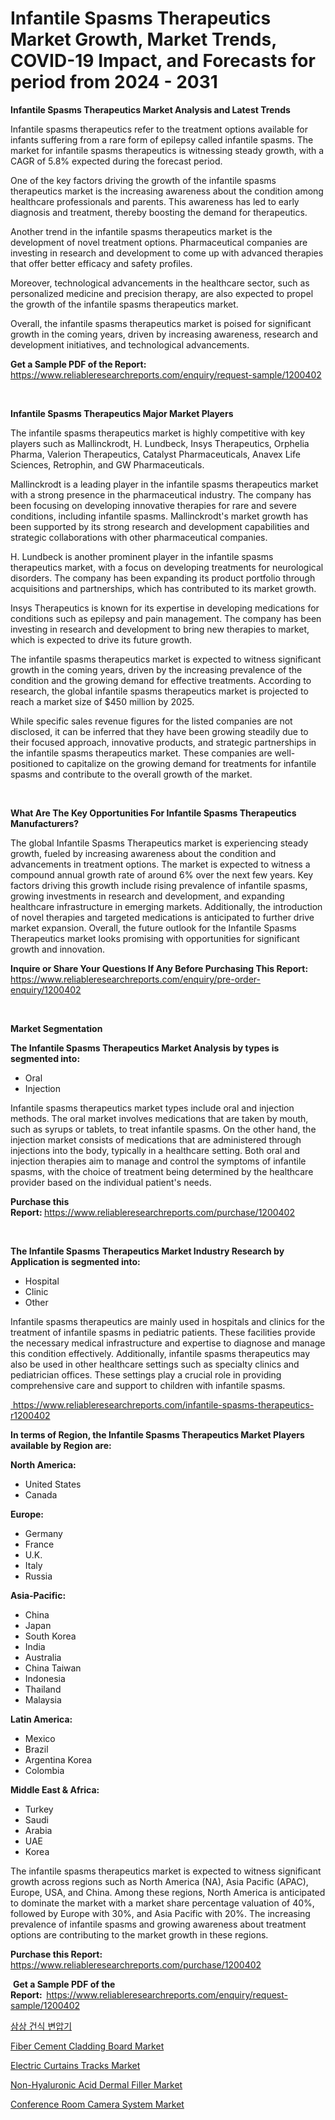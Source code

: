 <p><h1>Infantile Spasms Therapeutics Market Growth, Market Trends, COVID-19 Impact, and Forecasts for period from 2024 - 2031</h1></p><p><strong>Infantile Spasms Therapeutics Market Analysis and Latest Trends</strong></p>
<p><p>Infantile spasms therapeutics refer to the treatment options available for infants suffering from a rare form of epilepsy called infantile spasms. The market for infantile spasms therapeutics is witnessing steady growth, with a CAGR of 5.8% expected during the forecast period. </p><p>One of the key factors driving the growth of the infantile spasms therapeutics market is the increasing awareness about the condition among healthcare professionals and parents. This awareness has led to early diagnosis and treatment, thereby boosting the demand for therapeutics.</p><p>Another trend in the infantile spasms therapeutics market is the development of novel treatment options. Pharmaceutical companies are investing in research and development to come up with advanced therapies that offer better efficacy and safety profiles.</p><p>Moreover, technological advancements in the healthcare sector, such as personalized medicine and precision therapy, are also expected to propel the growth of the infantile spasms therapeutics market.</p><p>Overall, the infantile spasms therapeutics market is poised for significant growth in the coming years, driven by increasing awareness, research and development initiatives, and technological advancements.</p></p>
<p><strong>Get a Sample PDF of the Report:&nbsp;</strong> <a href="https://www.reliableresearchreports.com/enquiry/request-sample/1200402">https://www.reliableresearchreports.com/enquiry/request-sample/1200402</a></p>
<p>&nbsp;</p>
<p><strong>Infantile Spasms Therapeutics Major Market Players</strong></p>
<p><p>The infantile spasms therapeutics market is highly competitive with key players such as Mallinckrodt, H. Lundbeck, Insys Therapeutics, Orphelia Pharma, Valerion Therapeutics, Catalyst Pharmaceuticals, Anavex Life Sciences, Retrophin, and GW Pharmaceuticals.</p><p>Mallinckrodt is a leading player in the infantile spasms therapeutics market with a strong presence in the pharmaceutical industry. The company has been focusing on developing innovative therapies for rare and severe conditions, including infantile spasms. Mallinckrodt's market growth has been supported by its strong research and development capabilities and strategic collaborations with other pharmaceutical companies.</p><p>H. Lundbeck is another prominent player in the infantile spasms therapeutics market, with a focus on developing treatments for neurological disorders. The company has been expanding its product portfolio through acquisitions and partnerships, which has contributed to its market growth.</p><p>Insys Therapeutics is known for its expertise in developing medications for conditions such as epilepsy and pain management. The company has been investing in research and development to bring new therapies to market, which is expected to drive its future growth.</p><p>The infantile spasms therapeutics market is expected to witness significant growth in the coming years, driven by the increasing prevalence of the condition and the growing demand for effective treatments. According to research, the global infantile spasms therapeutics market is projected to reach a market size of $450 million by 2025.</p><p>While specific sales revenue figures for the listed companies are not disclosed, it can be inferred that they have been growing steadily due to their focused approach, innovative products, and strategic partnerships in the infantile spasms therapeutics market. These companies are well-positioned to capitalize on the growing demand for treatments for infantile spasms and contribute to the overall growth of the market.</p></p>
<p>&nbsp;</p>
<p><strong>What Are The Key Opportunities For Infantile Spasms Therapeutics Manufacturers?</strong></p>
<p><p>The global Infantile Spasms Therapeutics market is experiencing steady growth, fueled by increasing awareness about the condition and advancements in treatment options. The market is expected to witness a compound annual growth rate of around 6% over the next few years. Key factors driving this growth include rising prevalence of infantile spasms, growing investments in research and development, and expanding healthcare infrastructure in emerging markets. Additionally, the introduction of novel therapies and targeted medications is anticipated to further drive market expansion. Overall, the future outlook for the Infantile Spasms Therapeutics market looks promising with opportunities for significant growth and innovation.</p></p>
<p><strong>Inquire or Share Your Questions If Any Before Purchasing This Report:</strong> <a href="https://www.reliableresearchreports.com/enquiry/pre-order-enquiry/1200402">https://www.reliableresearchreports.com/enquiry/pre-order-enquiry/1200402</a></p>
<p>&nbsp;</p>
<p><strong>Market Segmentation</strong></p>
<p><strong>The Infantile Spasms Therapeutics Market Analysis by types is segmented into:</strong></p>
<p><ul><li>Oral</li><li>Injection</li></ul></p>
<p><p>Infantile spasms therapeutics market types include oral and injection methods. The oral market involves medications that are taken by mouth, such as syrups or tablets, to treat infantile spasms. On the other hand, the injection market consists of medications that are administered through injections into the body, typically in a healthcare setting. Both oral and injection therapies aim to manage and control the symptoms of infantile spasms, with the choice of treatment being determined by the healthcare provider based on the individual patient's needs.</p></p>
<p><strong>Purchase this Report:&nbsp;</strong><a href="https://www.reliableresearchreports.com/purchase/1200402">https://www.reliableresearchreports.com/purchase/1200402</a></p>
<p>&nbsp;</p>
<p><strong>The Infantile Spasms Therapeutics Market Industry Research by Application is segmented into:</strong></p>
<p><ul><li>Hospital</li><li>Clinic</li><li>Other</li></ul></p>
<p><p>Infantile spasms therapeutics are mainly used in hospitals and clinics for the treatment of infantile spasms in pediatric patients. These facilities provide the necessary medical infrastructure and expertise to diagnose and manage this condition effectively. Additionally, infantile spasms therapeutics may also be used in other healthcare settings such as specialty clinics and pediatrician offices. These settings play a crucial role in providing comprehensive care and support to children with infantile spasms.</p></p>
<p><a href="https://www.reliableresearchreports.com/infantile-spasms-therapeutics-r1200402">&nbsp;https://www.reliableresearchreports.com/infantile-spasms-therapeutics-r1200402</a></p>
<p><strong>In terms of Region, the Infantile Spasms Therapeutics Market Players available by Region are:</strong></p>
<p>
    <p> <strong> North America: </strong>
        <ul>
            <li>United States</li>
            <li>Canada</li>
        </ul>
        </p> 
    <p> <strong> Europe: </strong>
        <ul>
            <li>Germany</li>
            <li>France</li>
            <li>U.K.</li>
            <li>Italy</li>
            <li>Russia</li>
        </ul>
        </p> 
    <p> <strong> Asia-Pacific: </strong>
        <ul>
            <li>China</li>
            <li>Japan</li>
            <li>South Korea</li>
            <li>India</li>
            <li>Australia</li>
            <li>China Taiwan</li>
            <li>Indonesia</li>
            <li>Thailand</li>
            <li>Malaysia</li>
        </ul>
        </p> 
    <p> <strong> Latin America: </strong>
        <ul>
            <li>Mexico</li>
            <li>Brazil</li>
            <li>Argentina Korea</li>
            <li>Colombia</li>
        </ul>
        </p> 
    <p> <strong> Middle East & Africa: </strong>
        <ul>
            <li>Turkey</li>
            <li>Saudi</li>
            <li>Arabia</li>
            <li>UAE</li>
            <li>Korea</li>
        </ul>
    </p>
    </p>
<p><p>The infantile spasms therapeutics market is expected to witness significant growth across regions such as North America (NA), Asia Pacific (APAC), Europe, USA, and China. Among these regions, North America is anticipated to dominate the market with a market share percentage valuation of 40%, followed by Europe with 30%, and Asia Pacific with 20%. The increasing prevalence of infantile spasms and growing awareness about treatment options are contributing to the market growth in these regions.</p></p>
<p><strong>Purchase this Report: </strong><a href="https://www.reliableresearchreports.com/purchase/1200402">https://www.reliableresearchreports.com/purchase/1200402</a></p>
<p>&nbsp;<strong>Get a Sample PDF of the Report:&nbsp;&nbsp;</strong><a href="https://www.reliableresearchreports.com/enquiry/request-sample/1200402">https://www.reliableresearchreports.com/enquiry/request-sample/1200402</a></p>
<p><strong></strong></p>
<p><p><a href="https://github.com/sammyUltyylrich9067856/Market-Research-Report-List-1/blob/main/943087359144.md">삼상 건식 변압기</a></p><p><a href="https://issuu.com/reportprime-2/docs/fiber-cement-cladding-board-market-size-2030.pptx">Fiber Cement Cladding Board Market</a></p><p><a href="https://www.linkedin.com/pulse/electric-curtains-tracks-market-furnishes-information-share-nqmbf">Electric Curtains Tracks Market</a></p><p><a href="https://github.com/RebekaAnderson14/Market-Research-Report-List-1/blob/main/non-hyaluronic-acid-dermal-filler-market.md">Non-Hyaluronic Acid Dermal Filler Market</a></p><p><a href="https://www.linkedin.com/pulse/conference-room-camera-system-market-comprehensive-assessment-x32yf">Conference Room Camera System Market</a></p></p>